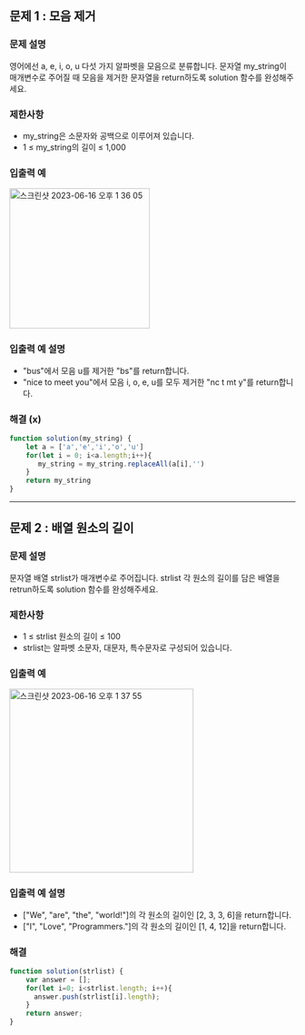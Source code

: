 ## 문제 1 : 모음 제거

### 문제 설명
영어에선 a, e, i, o, u 다섯 가지 알파벳을 모음으로 분류합니다. 문자열 my_string이 매개변수로 주어질 때 모음을 제거한 문자열을 return하도록 solution 함수를 완성해주세요.

### 제한사항
- my_string은 소문자와 공백으로 이루어져 있습니다.
- 1 ≤ my_string의 길이 ≤ 1,000

### 입출력 예
<img width="247" alt="스크린샷 2023-06-16 오후 1 36 05" src="https://github.com/EUN-HA-CHOI/HTML-CSS-JS-Study/assets/97012561/1d50487c-a7d3-431c-a345-272d1d711bba">

### 입출력 예 설명
- "bus"에서 모음 u를 제거한 "bs"를 return합니다.
- "nice to meet you"에서 모음 i, o, e, u를 모두 제거한 "nc t mt y"를 return합니다.

### 해결 (x)
```javascript
function solution(my_string) {
    let a = ['a','e','i','o','u']
    for(let i = 0; i<a.length;i++){
       my_string = my_string.replaceAll(a[i],'')
    }
    return my_string
}
```

<hr>

## 문제 2 : 배열 원소의 길이

### 문제 설명
문자열 배열 strlist가 매개변수로 주어집니다. strlist 각 원소의 길이를 담은 배열을 retrun하도록 solution 함수를 완성해주세요.

### 제한사항
- 1 ≤ strlist 원소의 길이 ≤ 100
- strlist는 알파벳 소문자, 대문자, 특수문자로 구성되어 있습니다.

### 입출력 예
<img width="324" alt="스크린샷 2023-06-16 오후 1 37 55" src="https://github.com/EUN-HA-CHOI/HTML-CSS-JS-Study/assets/97012561/1728d026-9e4e-4d6e-a1ba-a2a18797bd96">

### 입출력 예 설명
- ["We", "are", "the", "world!"]의 각 원소의 길이인 [2, 3, 3, 6]을 return합니다.
- ["I", "Love", "Programmers."]의 각 원소의 길이인 [1, 4, 12]을 return합니다.

### 해결
```javascript
function solution(strlist) {
    var answer = [];
    for(let i=0; i<strlist.length; i++){
      answer.push(strlist[i].length);
    }
    return answer;
}
```
